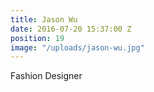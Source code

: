 ```yaml
---
title: Jason Wu
date: 2016-07-20 15:37:00 Z
position: 19
image: "/uploads/jason-wu.jpg"
---
```


Fashion Designer
